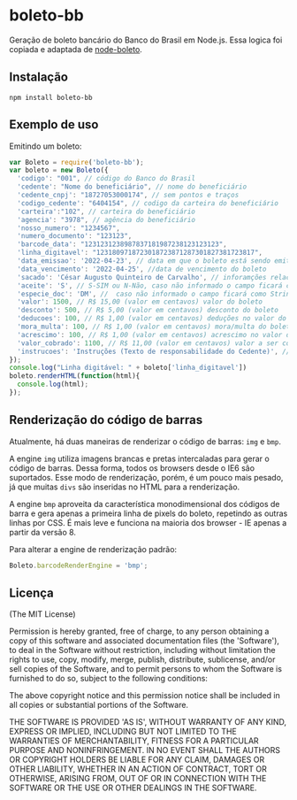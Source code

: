 boleto-bb
=============


Geração de boleto bancário do Banco do Brasil em Node.js. Essa logica foi copiada e adaptada de [node-boleto](https://github.com/pagarme/node-boleto).


## Instalação

```
npm install boleto-bb
```

## Exemplo de uso

Emitindo um boleto:

```javascript
var Boleto = require('boleto-bb');  
var boleto = new Boleto({
  'codigo': "001", // código do Banco do Brasil
  'cedente': "Nome do beneficiário", // nome do beneficiário
  'cedente_cnpj': "18727053000174", // sem pontos e traços
  'codigo_cedente': "6404154", // codigo da carteira do beneficiário
  'carteira':"102", // carteira do beneficiário
  'agencia': "3978", // agência do beneficiário
  'nosso_numero': "1234567",
  'numero_documento': "123123",
  'barcode_data': "1231231238987837181987238123123123",
  'linha_digitavel': "1231809718723018723871287301827381723817",
  'data_emissao': '2022-04-23', // data em que o boleto está sendo emitido/gerado
  'data_vencimento': '2022-04-25', //data de vencimento do boleto
  'sacado': 'César Augusto Quinteiro de Carvalho', // inforamções relacionadas ao pagador
  'aceite': 'S', // S-SIM ou N-Não, caso não informado o campo ficará como String vazia.
  'especie_doc': 'DM', //  caso não informado o campo ficará como String vazia.
  'valor': 1500, // R$ 15,00 (valor em centavos) valor do boleto
  'desconto': 500, // R$ 5,00 (valor em centavos) desconto do boleto
  'deducoes': 100, // R$ 1,00 (valor em centavos) deduções no valor do boleto
  'mora_multa': 100, // R$ 1,00 (valor em centavos) mora/multa do boleto
  'acrescimo': 100, // R$ 1,00 (valor em centavos) acrescimo no valor do boleto
  'valor_cobrado': 1100, // R$ 11,00 (valor em centavos) valor a ser cobrado ja feita as deduções,acrescimos,mutas,descontos
  'instrucoes': 'Instruções (Texto de responsabilidade do Cedente)', // instruções relacionadas ao cedente
});
console.log("Linha digitável: " + boleto['linha_digitavel'])
boleto.renderHTML(function(html){
  console.log(html);
});
```



## Renderização do código de barras

Atualmente, há duas maneiras de renderizar o código de barras: `img` e `bmp`.

A engine `img` utiliza imagens brancas e pretas intercaladas para gerar o código de barras. Dessa forma, todos os browsers desde o IE6 são suportados. Esse modo de renderização, porém, é um pouco mais pesado, já que muitas `divs` são inseridas no HTML para a renderização.

A engine `bmp` aproveita da característica monodimensional dos códigos de barra e gera apenas a primeira linha de pixels do boleto, repetindo as outras linhas por CSS. É mais leve e funciona na maioria dos browser - IE apenas a partir da versão 8.

Para alterar a engine de renderização padrão:

```javascript
Boleto.barcodeRenderEngine = 'bmp';
```

## Licença

(The MIT License)

Permission is hereby granted, free of charge, to any person obtaining a copy of this software and associated documentation files (the 'Software'), to deal in the Software without restriction, including without limitation the rights to use, copy, modify, merge, publish, distribute, sublicense, and/or sell copies of the Software, and to permit persons to whom the Software is furnished to do so, subject to the following conditions:

The above copyright notice and this permission notice shall be included in all copies or substantial portions of the Software.

THE SOFTWARE IS PROVIDED 'AS IS', WITHOUT WARRANTY OF ANY KIND, EXPRESS OR IMPLIED, INCLUDING BUT NOT LIMITED TO THE WARRANTIES OF MERCHANTABILITY, FITNESS FOR A PARTICULAR PURPOSE AND NONINFRINGEMENT. IN NO EVENT SHALL THE AUTHORS OR COPYRIGHT HOLDERS BE LIABLE FOR ANY CLAIM, DAMAGES OR OTHER LIABILITY, WHETHER IN AN ACTION OF CONTRACT, TORT OR OTHERWISE, ARISING FROM, OUT OF OR IN CONNECTION WITH THE SOFTWARE OR THE USE OR OTHER DEALINGS IN THE SOFTWARE.
